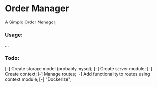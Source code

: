 # Order Manager

A Simple Order Manager;

### Usage:

...

### Todo:

[-] Create storage model (probably mysql);
[-] Create server module;
[-] Create context;
[-] Manage routes;
[-] Add functionality to routes using context module;
[-] "Dockerize";
